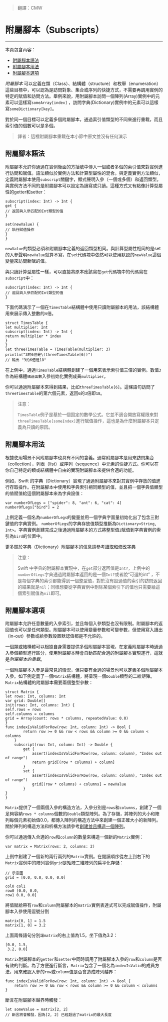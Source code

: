 > 翻譯：CMW
# 附屬腳本（Subscripts）
-----------------

本頁包含內容：

- [附屬腳本語法](#subscript_syntax)
- [附屬腳本用法](#subscript_usage)
- [附屬腳本選項](#subscript_options)

*附屬腳本* 可以定義在類（Class）、結構體（structure）和枚舉（enumeration）這些目標中，可以認為是訪問對象、集合或序列的快捷方式，不需要再調用實例的特定的賦值和訪問方法。舉例來說，用附屬腳本訪問一個陣列(Array)實例中的元素可以這樣寫`someArray[index]` ，訪問字典(Dictionary)實例中的元素可以這樣寫`someDictionary[key]`。

對於同一個目標可以定義多個附屬腳本，通過索引值類型的不同來進行重載，而且索引值的個數可以是多個。

> 譯者：這裡附屬腳本重載在本小節中原文並沒有任何演示

<a name="subscript_syntax"></a>
## 附屬腳本語法

附屬腳本允許你通過在實例後面的方括號中傳入一個或者多個的索引值來對實例進行訪問和賦值。語法類似於實例方法和計算型屬性的混合。與定義實例方法類似，定義附屬腳本使用`subscript`關鍵字，顯式聲明入參（一個或多個）和返回類型。與實例方法不同的是附屬腳本可以設定為讀寫或只讀。這種方式又有點像計算型屬性的getter和setter：

```
subscript(index: Int) -> Int {
get {
// 返回與入參匹配的Int類型的值
}

set(newValue) {
// 執行賦值操作
}
}
```

`newValue`的類型必須和附屬腳本定義的返回類型相同。與計算型屬性相同的是set的入參聲明`newValue`就算不寫，在set代碼塊中依然可以使用默認的`newValue`這個變量來訪問新賦的值。

與只讀計算型屬性一樣，可以直接將原本應該寫在`get`代碼塊中的代碼寫在`subscript`中：

```
subscript(index: Int) -> Int {
// 返回與入參匹配的Int類型的值
}
```

下面代碼演示了一個在`TimesTable`結構體中使用只讀附屬腳本的用法，該結構體用來展示傳入整數的*n*倍。

```
struct TimesTable {
let multiplier: Int
subscript(index: Int) -> Int {
return multiplier * index
}
}
let threeTimesTable = TimesTable(multiplier: 3)
println("3的6倍是\(threeTimesTable[6])")
// 輸出 "3的6倍是18"
```

在上例中，通過`TimesTable`結構體創建了一個用來表示索引值三倍的實例。數值`3`作為結構體`構造函數`入參初始化實例成員`multiplier`。

你可以通過附屬腳本來得到結果，比如`threeTimesTable[6]`。這條語句訪問了`threeTimesTable`的第六個元素，返回`6`的`3`倍即`18`。

>注意：
>
> `TimesTable`例子是基於一個固定的數學公式。它並不適合開放寫權限來對`threeTimesTable[someIndex]`進行賦值操作，這也是為什麼附屬腳本只定義為只讀的原因。


<a name="subscript_usage"></a>
## 附屬腳本用法

根據使用場景不同附屬腳本也具有不同的含義。通常附屬腳本是用來訪問集合（collection），列表（list）或序列（sequence）中元素的快捷方式。你可以在你自己特定的類或結構體中自由的實現附屬腳本來提供合適的功能。

例如，Swift 的字典（Dictionary）實現了通過附屬腳本來對其實例中存放的值進行存取操作。在附屬腳本中使用和字典索引相同類型的值，並且把一個字典值類型的值賦值給這個附屬腳本來為字典設值：

```
var numberOfLegs = ["spider": 8, "ant": 6, "cat": 4]
numberOfLegs["bird"] = 2
```

上例定義一個名為`numberOfLegs`的變量並用一個字典字面量初始化出了包含三對鍵值的字典實例。 `numberOfLegs`的字典存放值類型推斷為`Dictionary<String, Int>`。字典實例創建完成之後通過附屬腳本的方式將整型值`2`賦值到字典實例的索引為`bird`的位置中。

更多關於字典（Dictionary）附屬腳本的信息請參考[讀取和修改字典](../chapter2/04_Collection_Types.html)

> 注意：
>
> Swift 中字典的附屬腳本實現中，在`get`部分返回值是`Int?`，上例中的`numberOfLegs`字典通過附屬腳本返回的是一個`Int?`或者說“可選的int” ，不是每個字典的索引都能得到一個整型值，對於沒有設過值的索引的訪問返回的結果就是`nil`；同樣想要從字典實例中刪除某個索引下的值也只需要給這個索引賦值為`nil`即可。

<a name="subscript_options"></a>
## 附屬腳本選項

附屬腳本允許任意數量的入參索引，並且每個入參類型也沒有限制。附屬腳本的返回值也可以是任何類型。附屬腳本可以使用變量參數和可變參數，但使用寫入讀出（in-out）參數或給參數設置默認值都是不允許的。

一個類或結構體可以根據自身需要提供多個附屬腳本實現，在定義附屬腳本時通過入參個類型進行區分，使用附屬腳本時會自動匹配合適的附屬腳本實現運行，這就是*附屬腳本的重載*。

一個附屬腳本入參是最常見的情況，但只要有合適的場景也可以定義多個附屬腳本入參。如下例定義了一個`Matrix`結構體，將呈現一個`Double`類型的二維矩陣。 `Matrix`結構體的附屬腳本需要兩個整型參數：

```
struct Matrix {
let rows: Int, columns: Int
var grid: Double[]
init(rows: Int, columns: Int) {
self.rows = rows
self.columns = columns
grid = Array(count: rows * columns, repeatedValue: 0.0)
}
func indexIsValidForRow(row: Int, column: Int) -> Bool {
        return row >= 0 && row < rows && column >= 0 && column < columns
    }
    subscript(row: Int, column: Int) -> Double {
        get {
            assert(indexIsValidForRow(row, column: column), "Index out of range")
            return grid[(row * columns) + column]
        }
        set {
            assert(indexIsValidForRow(row, column: column), "Index out of range")
            grid[(row * columns) + columns] = newValue
        }
}
}
```

`Matrix`提供了一個兩個入參的構造方法，入參分別是`rows`和`columns`，創建了一個足夠容納`rows * columns`個數的`Double`類型陣列。為了存儲，將陣列的大小和陣列每個元素初始值0.0，都傳入陣列的構造方法中來創建一個正確大小的新陣列。關於陣列的構造方法和析構方法請參考[創建並且構造一個陣列](../chapter2/04_Collection_Types.html)。

你可以通過傳入合適的`row`和`column`的數量來構造一個新的`Matrix`實例：

```
var matrix = Matrix(rows: 2, columns: 2)
```

上例中創建了一個新的兩行兩列的`Matrix`實例。在閱讀順序從左上到右下的`Matrix`實例中的陣列實例`grid`是矩陣二維陣列的扁平化存儲：

```
// 示意圖
grid = [0.0, 0.0, 0.0, 0.0]

col0 col1
row0 [0.0, 0.0,
row1 0.0, 0.0]
```

將值賦給帶有`row`和`column`附屬腳本的`matrix`實例表達式可以完成賦值操作，附屬腳本入參使用逗號分割

```
matrix[0, 1] = 1.5
matrix[1, 0] = 3.2
```

上面兩條語句分別`讓matrix`的右上值為1.5，坐下值為3.2：

```
[0.0, 1.5,
 3.2, 0.0]
```

`Matrix`附屬腳本的`getter`和`setter`中同時調用了附屬腳本入參的`row`和`column`是否有效的判斷。為了方便進行斷言，`Matrix`包含了一個名為`indexIsValid`的成員方法，用來確認入參的`row`或`column`值是否會造成陣列越界：

```
func indexIsValidForRow(row: Int, column: Int) -> Bool {
    return row >= 0 && row < rows && column >= 0 && column < columns
}
```

斷言在附屬腳本越界時觸發：

```
let someValue = matrix[2, 2]
// 斷言將會觸發，因為[2, 2] 已經超過了matrix的最大長度
```
